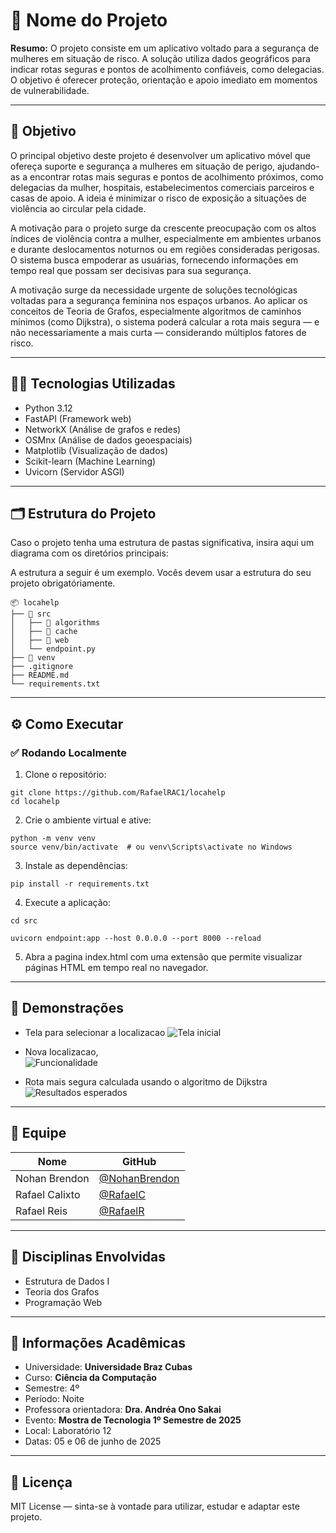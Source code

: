 # 🚀 Nome do Projeto

**Resumo:** O projeto consiste em um aplicativo voltado para a segurança de mulheres em situação de risco. A solução utiliza dados geográficos para indicar rotas seguras e pontos de acolhimento confiáveis, como delegacias. O objetivo é oferecer proteção, orientação e apoio imediato em momentos de vulnerabilidade.

---

## 🎯 Objetivo

O principal objetivo deste projeto é desenvolver um aplicativo móvel que ofereça suporte e segurança a mulheres em situação de perigo, ajudando-as a encontrar rotas mais seguras e pontos de acolhimento próximos, como delegacias da mulher, hospitais, estabelecimentos comerciais parceiros e casas de apoio. A ideia é minimizar o risco de exposição a situações de violência ao circular pela cidade.

A motivação para o projeto surge da crescente preocupação com os altos índices de violência contra a mulher, especialmente em ambientes urbanos e durante deslocamentos noturnos ou em regiões consideradas perigosas. O sistema busca empoderar as usuárias, fornecendo informações em tempo real que possam ser decisivas para sua segurança.
 
A motivação surge da necessidade urgente de soluções tecnológicas voltadas para a segurança feminina nos espaços urbanos. Ao aplicar os conceitos de Teoria de Grafos, especialmente algoritmos de caminhos mínimos (como Dijkstra), o sistema poderá calcular a rota mais segura — e não necessariamente a mais curta — considerando múltiplos fatores de risco. 

---

## 👨‍💻 Tecnologias Utilizadas

- Python 3.12
- FastAPI (Framework web)
- NetworkX (Análise de grafos e redes)
- OSMnx (Análise de dados geoespaciais)
- Matplotlib (Visualização de dados)
- Scikit-learn (Machine Learning)
- Uvicorn (Servidor ASGI)

---

## 🗂️ Estrutura do Projeto

Caso o projeto tenha uma estrutura de pastas significativa, insira aqui um diagrama com os diretórios principais:

A estrutura a seguir é um exemplo. Vocês devem usar a estrutura do seu projeto obrigatóriamente. 
```
📦 locahelp
├── 📁 src
│   ├── 📁 algorithms
│   ├── 📁 cache
│   ├── 📁 web
│   └── endpoint.py
├── 📁 venv
├── .gitignore
├── README.md
└── requirements.txt
```

---

## ⚙️ Como Executar

### ✅ Rodando Localmente

1. Clone o repositório:

```
git clone https://github.com/RafaelRAC1/locahelp
cd locahelp
```

2. Crie o ambiente virtual e ative:

```
python -m venv venv
source venv/bin/activate  # ou venv\Scripts\activate no Windows
```

3. Instale as dependências:

```
pip install -r requirements.txt
```

4. Execute a aplicação:
```
cd src
```
```
uvicorn endpoint:app --host 0.0.0.0 --port 8000 --reload
```

5. Abra a pagina index.html com uma extensão que permite visualizar páginas HTML em tempo real no navegador.


---

## 📸 Demonstrações

- Tela para selecionar a localizacao
  ![Tela inicial](./assets/readme/locais_pre_definidos.jpeg)

- Nova localizacao,   
  ![Funcionalidade](./assets/readme/nova_localizacao_setada.jpeg)

- Rota mais segura calculada usando o algoritmo de Dijkstra  
  ![Resultados esperados](./assets/readme/rota_mais_segura_calculada.jpeg)


---

## 👥 Equipe

| Nome          |                       GitHub                    |
|---------------|-------------------------------------------------|
| Nohan Brendon | [@NohanBrendon](https://github.com/nohan-bot)   |
| Rafael Calixto| [@RafaelC](https://github.com/rafael-calixto1)  |
| Rafael Reis   | [@RafaelR](https://github.com/rafael-RAC1)      |
---

## 🧠 Disciplinas Envolvidas

- Estrutura de Dados I
- Teoria dos Grafos
- Programação Web

---

## 🏫 Informações Acadêmicas

- Universidade: **Universidade Braz Cubas**
- Curso: **Ciência da Computação**
- Semestre: 4º
- Período: Noite
- Professora orientadora: **Dra. Andréa Ono Sakai**
- Evento: **Mostra de Tecnologia 1º Semestre de 2025**
- Local: Laboratório 12
- Datas: 05 e 06 de junho de 2025

---

## 📄 Licença

MIT License — sinta-se à vontade para utilizar, estudar e adaptar este projeto.
